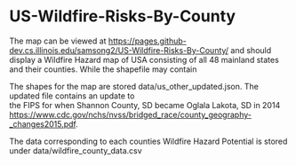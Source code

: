 # US-Wildfire-Risks-By-County

The map can be viewed at https://pages.github-dev.cs.illinois.edu/samsong2/US-Wildfire-Risks-By-County/ and should display a Wildfire Hazard map of USA consisting of all 48 mainland states and their counties. While the shapefile may contain

The shapes for the map are stored data/us_other_updated.json. The updated file contains an update to  
the FIPS for when Shannon County, SD became Oglala Lakota, SD in 2014 https://www.cdc.gov/nchs/nvss/bridged_race/county_geography-_changes2015.pdf. 

The data corresponding to each counties Wildfire Hazard Potential is stored under data/wildfire_county_data.csv